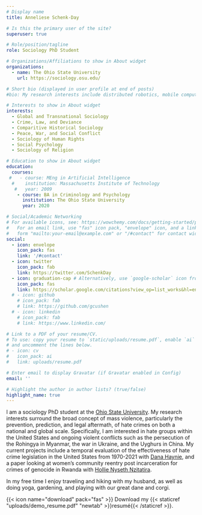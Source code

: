 ```yaml
---
# Display name
title: Anneliese Schenk-Day

# Is this the primary user of the site?
superuser: true

# Role/position/tagline
role: Sociology PhD Student

# Organizations/Affiliations to show in About widget
organizations:
  - name: The Ohio State University
    url: https://sociology.osu.edu/

# Short bio (displayed in user profile at end of posts)
#bio: My research interests include distributed robotics, mobile computing and programmable matter.

# Interests to show in About widget
interests:
  - Global and Transnational Sociology 
  - Crime, Law, and Deviance 
  - Comparitive Historical Sociology
  - Peace, War, and Social Conflict 
  - Sociology of Human Rights
  - Social Psychology 
  - Sociology of Religion

# Education to show in About widget
education:
  courses:
 #   - course: MEng in Artificial Intelligence
  #    institution: Massachusetts Institute of Technology
   #   year: 2009
    - course: BA in Criminology and Psychology
      institution: The Ohio State University
      year: 2020

# Social/Academic Networking
# For available icons, see: https://wowchemy.com/docs/getting-started/page-builder/#icons
#   For an email link, use "fas" icon pack, "envelope" icon, and a link in the
#   form "mailto:your-email@example.com" or "/#contact" for contact widget.
social:
  - icon: envelope
    icon_pack: fas
    link: '/#contact'
  - icon: twitter
    icon_pack: fab
    link: https://twitter.com/SchenkDay
  - icon: graduation-cap # Alternatively, use `google-scholar` icon from `ai` icon pack
    icon_pack: fas
    link: https://scholar.google.com/citations?view_op=list_works&hl=en&user=IaS6OM0AAAAJ
  # - icon: github
    # icon_pack: fab
    # link: https://github.com/gcushen
  # - icon: linkedin
    # icon_pack: fab
    # link: https://www.linkedin.com/

# Link to a PDF of your resume/CV.
# To use: copy your resume to `static/uploads/resume.pdf`, enable `ai` icons in `params.toml`,
# and uncomment the lines below.
# - icon: cv
#   icon_pack: ai
#   link: uploads/resume.pdf

# Enter email to display Gravatar (if Gravatar enabled in Config)
email: ''

# Highlight the author in author lists? (true/false)
highlight_name: true
---
```


I am a sociology PhD student at the [Ohio State University](https://sociology.osu.edu/). My research interests surround the broad concept of mass violence, particularly the prevention, prediction, and legal aftermath, of hate crimes on both a national and global scale. Specifically, I am interested in hate groups within the United States and ongoing violent conflicts such as the persecution of the Rohingya in Myanmar, the war in Ukraine, and the Uyghurs in China. My current projects include a temporal evaluation of the effectiveness of hate crime legislation in the United States from 1970-2021 with [Dana Haynie](https://sociology.osu.edu/people/haynie.7), and a paper looking at women’s community reentry post incarceration for crimes of genocide in Rwanda with [Hollie Nyseth Nzitatira](https://sociology.osu.edu/people/nzitatira.1).

In my free time I enjoy traveling and hiking with my husband, as well as doing yoga, gardening, and playing with our great dane and corgi. 

{{< icon name="download" pack="fas" >}} Download my {{< staticref "uploads/demo_resume.pdf" "newtab" >}}resumé{{< /staticref >}}.
